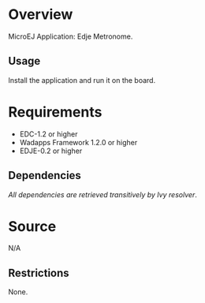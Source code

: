<!--
/*******************************************************************************
 * Copyright (c) 2016 IS2T S.A. Operating under the brand name MicroEJ(r).
 * All rights reserved. This program and the accompanying materials
 * are made available under the terms of the Apache License v2.0
 * which accompanies this distribution, and is available at
 * http://www.apache.org/licenses/LICENSE-2.0
 *
 * Contributors:
 *    {LAurent Lagosanto, MicroEJ} - initial documentation
 *******************************************************************************/
-->
# Overview
MicroEJ Application: Edje Metronome.

## Usage
Install the application and run it on the board.

# Requirements
  - EDC-1.2 or higher
  - Wadapps Framework 1.2.0 or higher
  - EDJE-0.2 or higher

## Dependencies
_All dependencies are retrieved transitively by Ivy resolver_.

# Source
N/A

## Restrictions
None.